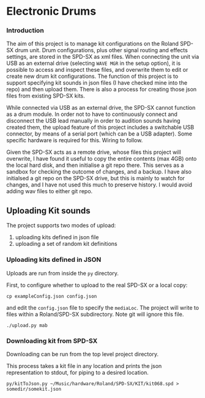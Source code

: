 
# Electronic Drums #

### Introduction ###
The aim of this project is to manage kit configurations on the Roland SPD-SX drum unit.
Drum configurations, plus other signal routing and effects settings, are stored in the SPD-SX as xml files.
When connecting the unit via USB as an external drive (selecting `WAVE MGR` in the setup option), 
it is possible to access and inspect these files, and overwrite them to edit or create new drum kit configurations.
The function of this project is to support specifying kit sounds in json files (I have checked mine into the repo) and then upload them.
There is also a process for creating those json files from existing SPD-SX kits.

While connected via USB as an external drive, the SPD-SX cannot function as a drum module.
In order not to have to continuously connect and disconnect the USB lead manually in order to audition sounds having created them, the upload feature of this project includes a switchable USB connector, by means of a serial port (which can be a USB adapter).
Some specific hardware is required for this.
Wiring to follow.

Given the SPD-SX acts as a remote drive, whose files this project will overwrite, I have found it useful to copy the entire contents (max 4GB) onto the local hard disk, and then initialise a git repo there. This serves as a sandbox for checking the outcome of changes, and a backup. I have also initialsed a git repo on the SPD-SX drive, but this is mainly to watch for changes, and I have not used this much to preserve history. I would avoid adding wav files to either git repo.

## Uploading Kit sounds ##

The project supports two modes of upload:
1) uploading kits defined in json file
2) uploading a set of random kit definitions

### Uploading kits defined in JSON ###

Uploads are run from inside the `py` directory.

First, to configure whether to upload to the real SPD-SX or a local copy:

```commandline
cp exampleConfig.json config.json
```
and edit the `config.json` file to specify the `mediaLoc`. The project will write to files within a Roland/SPD-SX subdirectory.
Note git will ignore this file.

```commandline
./upload.py mab
```

### Downloading kit from SPD-SX ###

Downloading can be run from the top level project directory.

This process takes a kit file in any location and prints the json representation to stdout, for piping to a desired location.

```commandline
py/kitToJson.py ~/Music/hardware/Roland/SPD-SX/KIT/kit068.spd > somedir/somekit.json
```



